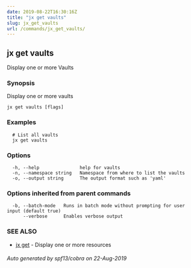 ```yaml
---
date: 2019-08-22T16:30:16Z
title: "jx get vaults"
slug: jx_get_vaults
url: /commands/jx_get_vaults/
---
```

## jx get vaults

Display one or more Vaults

### Synopsis

Display one or more vaults

```
jx get vaults [flags]
```

### Examples

```
  # List all vaults
  jx get vaults
```

### Options

```
  -h, --help               help for vaults
  -n, --namespace string   Namespace from where to list the vaults
  -o, --output string      The output format such as 'yaml'
```

### Options inherited from parent commands

```
  -b, --batch-mode   Runs in batch mode without prompting for user input (default true)
      --verbose      Enables verbose output
```

### SEE ALSO

* [jx get](/commands/jx_get/)	 - Display one or more resources

###### Auto generated by spf13/cobra on 22-Aug-2019
